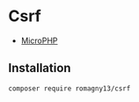 # Csrf

* [MicroPHP](https://github.com/romagny13/micro-php)

## Installation

```
composer require romagny13/csrf
```
